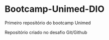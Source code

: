 # Bootcamp-Unimed-DIO
Primeiro repositório do bootcamp Unimed

Repositório criado no desafio Git/Github 
